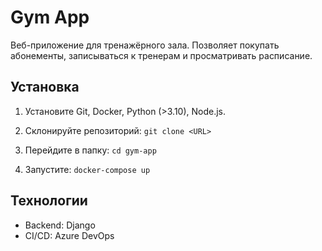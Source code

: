 # Gym App
Веб-приложение для тренажёрного зала. Позволяет покупать абонементы, записываться к тренерам и просматривать расписание.

## Установка
1. Установите Git, Docker, Python (>3.10), Node.js.
2. Склонируйте репозиторий: `git clone <URL>`
3. Перейдите в папку: `cd gym-app`

4. Запустите: `docker-compose up`

## Технологии
- Backend: Django
- CI/CD: Azure DevOps

